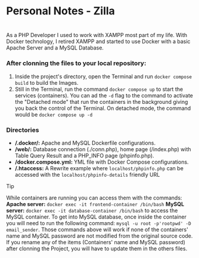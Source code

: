 # #########################################################################
# Personal Notes - Zilla ##################################################
# #########################################################################

As a PHP Developer I used to work with XAMPP most part of my life. With Docker technology, I retired XAMPP
and started to use Docker with a basic Apache Server and a MySQL Database.

### After clonning the files to your local repository:
1. Inside the project's directory, open the Terminal and run `docker compose build` to build the Images.
2. Still in the Terminal, run the command `docker compose up` to start the services (containers). You can ad the `-d` flag to the command to activate the "Detached mode" that run the containers in the background giving you back the control of the Terminal. On detached mode, the command would be `docker compose up -d`

### Directories
- **/.docker/:** Apache and MySQL Dockerfile configurations.
- **/web/:** Database connection (./conn.php), home page (/index.php) with Table Query Result and a PHP_INFO page (phpinfo.php).
- **/docker.compose.yml:** YML file with Docker Compose configurations.
- **/.htaccess:** A Rewrite example where `localhost/phpinfo.php` can be accessed with the `localhost/phpinfo-details` friendly URL

> [!TIP]
> While containers are running you can access them with the commands:
> **Apache server:** `docker exec -it frontend-container /bin/bash`
> **MySQL server:** `docker exec -it database-container /bin/bash` to access the MySQL container. To get into MySQL database, once inside the container you will need to run the following command: `mysql -u root -p'rootpwd' -D email_sender`.
> Those commands above will work if none of the containers' name and MySQL password are not modified from the original source code. If you rename any of the items (Containers' name and MySQL password) after clonning the Project, you will have to update them in the others files.